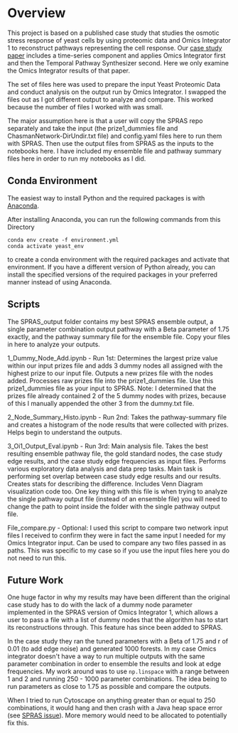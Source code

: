 # Overview

This project is based on a published case study that studies the osmotic stress response of yeast cells by using proteomic data and Omics Integrator 1 to reconstruct pathways representing the cell response. Our [case study paper](https://doi.org/10.1016/j.celrep.2018.08.085) includes a time-series component and applies Omics Integrator first and then the Temporal Pathway Synthesizer second. Here we only examine the Omics Integrator results of that paper.

The set of files here was used to prepare the input Yeast Proteomic Data and conduct analysis on the output run by Omics Integrator. I swapped the files out as I got different output to analyze and compare. This worked because the number of files I worked with was small.

The major assumption here is that a user will copy the SPRAS repo separately and take the input (the prize1_dummies file and ChasmanNetwork-DirUndir.txt file) and config.yaml files here to run them with SPRAS. Then use the output files from SPRAS as the inputs to the notebooks here. I have included my ensemble file and pathway summary files here in order to run my notebooks as I did.

## Conda Environment

The easiest way to install Python and the required packages is with [Anaconda](https://www.anaconda.com/download/).

After installing Anaconda, you can run the following commands from this Directory
```
conda env create -f environment.yml
conda activate yeast_env
```
to create a conda environment with the required packages and activate that environment.
If you have a different version of Python already, you can install the specified versions of the required packages in your preferred manner instead of using Anaconda.

## Scripts

The SPRAS_output folder contains my best SPRAS ensemble output, a single parameter combination output pathway with a Beta parameter of 1.75 exactly, and the pathway summary file for the ensemble file. Copy your files in here to analyze your outputs.

1_Dummy_Node_Add.ipynb - Run 1st: Determines the largest prize value within our input prizes file and adds 3 dummy nodes all assigned with the highest prize to our input file. Outputs a new prizes file with the nodes added. Processes raw prizes file into the prize1_dummies file. Use this prize1_dummies file as your input to SPRAS. Note: I determined that the prizes file already contained 2 of the 5 dummy nodes with prizes, because of this I manually appended the other 3 from the dummy.txt file.

2_Node_Summary_Histo.ipynb - Run 2nd: Takes the pathway-summary file and creates a histogram of the node results that were collected with prizes. Helps begin to understand the outputs.

3_Oi1_Output_Eval.ipynb - Run 3rd: Main analysis file. Takes the best resulting ensemble pathway file, the gold standard nodes, the case study edge results, and the case study edge frequencies as input files. Performs various exploratory data analysis and data prep tasks. Main task is performing set overlap between case study edge results and our results. Creates stats for describing the difference. Includes Venn Diagram visualization code too. One key thing with this file is when trying to analyze the single pathway output file (instead of an ensemble file) you will need to change the path to point inside the folder with the single pathway output file.

File_compare.py - Optional: I used this script to compare two network input files I received to confirm they were in fact the same input I needed for my Omics Integrator input. Can be used to compare any two files passed in as paths. This was specific to my case so if you use the input files here you do not need to run this.

## Future Work

One huge factor in why my results may have been different than the original case study has to do with the lack of a dummy node parameter implemented in the SPRAS version of Omics Integrator 1, which allows a user to pass a file with a list of dummy nodes that the algorithm has to start its reconstructions through. This feature has since been added to SPRAS.

In the case study they ran the tuned parameters with a Beta of 1.75 and r of 0.01 (to add edge noise) and generated 1000 forests. In my case Omics integrator doesn't have a way to run multiple outputs with the same parameter combination in order to ensemble the results and look at edge frequencies. My work around was to use `np.linspace` with a range between 1 and 2 and running 250 - 1000 parameter combinations. The idea being to run parameters as close to 1.75 as possible and compare the outputs.

When I tried to run Cytoscape on anything greater than or equal to 250 combinations, it would hang and then crash with a Java heap space error (see [SPRAS issue](https://github.com/Reed-CompBio/spras/issues/171)). More memory would need to be allocated to potentially fix this.
